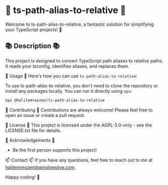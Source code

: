 # 🚀 ts-path-alias-to-relative 🚀

Welcome to ts-path-alias-to-relative, a fantastic solution for simplifying your TypeScript projects! 🎉

## 📚 Description 📚

This project is designed to convert TypeScript path aliases to relative paths. It reads your tsconfig, identifies aliases, and replaces them.

🚀 Usage 🚀
Here's how you can use `ts-path-alias-to-relative`:

To use ts-path-alias-to-relative, you don't need to clone the repository or install any packages locally. You can run it directly using `npx`:

```bash
npx @halilemreozen/ts-path-alias-to-relative -
```

🤝 Contributing 🤝
Contributions are always welcome! Please feel free to open an issue or create a pull request.

📜 License 📜
This project is licensed under the AGPL-3.0-only - see the LICENSE.txt file for details.

🙏 Acknowledgements 🙏
- Be the first person supports this project!

📫 Contact 📫
If you have any questions, feel free to reach out to me at halilemreozen@windowslive.com.

Happy coding! 👋